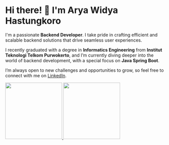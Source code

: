 # Hi there! 👋 I'm **Arya Widya Hastungkoro**

I'm a passionate **Backend Developer**. I take pride in crafting efficient and scalable backend solutions that drive seamless user experiences.

I recently graduated with a degree in **Informatics Engineering** from **Institut Teknologi Telkom Purwokerto**, and I’m currently diving deeper into the world of backend development, with a special focus on **Java Spring Boot**.

I’m always open to new challenges and opportunities to grow, so feel free to connect with me on [LinkedIn](https://www.linkedin.com/in/arya-wh/).

<p align="left">
<a href="https://github.com/aryawh">
  <img height="180em" src="https://github-readme-stats-eight-theta.vercel.app/api?username=aryawh&show_icons=true&theme=algolia&include_all_commits=true&count_private=true"/>
  <img height="180em" src="https://github-readme-stats-eight-theta.vercel.app/api/top-langs/?username=aryawh&layout=compact&langs_count=8&theme=algolia"/>
</a>
</p>
